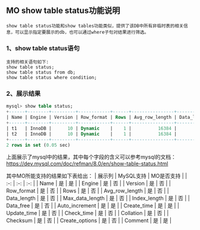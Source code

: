 ## MO show table status功能说明
    show table status功能和show tables功能类似，提供了该DB中所有非临时表的相关信息，可以显示指定要展示的db，也可以通过where子句对结果进行筛选。
### 1、show table status语句
    支持的相关语句如下:
    show table status;
    show table status from db;
    show table status where condition;
    
### 2、展示结果
```sql
mysql> show table status;
+------+--------+---------+------------+------+----------------+-------------+-----------------+--------------+-----------+----------------+---------------------+---------------------+------------+--------------------+----------+----------------+---------+
| Name | Engine | Version | Row_format | Rows | Avg_row_length | Data_length | Max_data_length | Index_length | Data_free | Auto_increment | Create_time         | Update_time         | Check_time | Collation          | Checksum | Create_options | Comment |
+------+--------+---------+------------+------+----------------+-------------+-----------------+--------------+-----------+----------------+---------------------+---------------------+------------+--------------------+----------+----------------+---------+
| t1   | InnoDB |      10 | Dynamic    |    1 |          16384 |       16384 |               0 |            0 |         0 |           NULL | 2022-09-20 16:44:10 | 2022-09-20 16:44:17 | NULL       | utf8mb4_0900_ai_ci |     NULL |                |         |
| t2   | InnoDB |      10 | Dynamic    |    1 |          16384 |       16384 |               0 |            0 |         0 |           NULL | 2022-09-20 16:44:23 | 2022-09-20 16:44:27 | NULL       | utf8mb4_0900_ai_ci |     NULL |                |         |
+------+--------+---------+------------+------+----------------+-------------+-----------------+--------------+-----------+----------------+---------------------+---------------------+------------+--------------------+----------+----------------+---------+
2 rows in set (0.05 sec)
```
上面展示了mysql中的结果，其中每个字段的含义可以参考mysql的文档：https://dev.mysql.com/doc/refman/8.0/en/show-table-status.html

其中MO所能支持的结果如下表给出：
|       展示列     | MySQL支持 | MO是否支持 |
|       :-:       |    :-:   |    :-:    |
|       Name      |     是    |     是    |
|      Engine     |     是    |     否    |
|      Version    |     是    |     否    |
|    Row_format   |     是    |     否    |
|       Rows      |     是    |     否    |
|  Avg_row_length |     是    |     否    |
|   Data_length   |     是    |     否    |
| Max_data_length |     是    |     否    |
|   Index_length  |     是    |     否    |
|    Data_free    |     是    |     否    |
|  Auto_increment |     是    |     是    |
|   Create_time   |     是    |     是    |
|   Update_time   |     是    |     否    |
|   Check_time    |     是    |     否    |
|    Collation    |     是    |     否    |
|    Checksum     |     是    |     否    |
|  Create_options |     是    |     否    |
|     Comment     |     是    |     是    |
